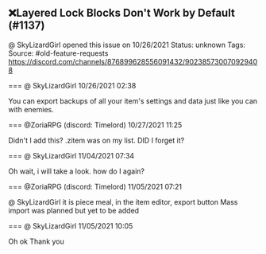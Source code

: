## ❌Layered Lock Blocks Don't Work by Default (#1137)
@ SkyLizardGirl opened this issue on 10/26/2021
Status: unknown
Tags: 
Source: #old-feature-requests https://discord.com/channels/876899628556091432/902385730070929408


=== @ SkyLizardGirl 10/26/2021 02:38

You can export backups of all your item's settings and data just like you can with enemies.

=== @ZoriaRPG (discord: Timelord) 10/27/2021 11:25

Didn't I add this?
.zitem was on my list. DID I forget it?

=== @ SkyLizardGirl 11/04/2021 07:34

Oh wait, i will take a look.
how do I again?

=== @ZoriaRPG (discord: Timelord) 11/05/2021 07:21

@ SkyLizardGirl it is piece meal, in the item editor, export button
Mass import was planned but yet to be added

=== @ SkyLizardGirl 11/05/2021 10:05

Oh ok
Thank you
